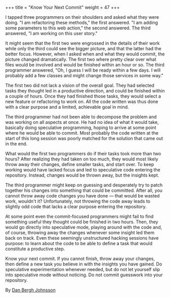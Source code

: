+++
title = "Know Your Next Commit"
weight = 47
+++

I tapped three programmers on their shoulders and asked what they were doing. "I am refactoring these methods," the first answered. "I am adding some parameters to this web action," the second answered. The third answered, "I am working on this user story."

It might seem that the first two were engrossed in the details of their work while only the third could see the bigger picture, and that the latter had the better focus. However, when I asked when and what they would commit, the picture changed dramatically. The first two where pretty clear over what files would be involved and would be finished within an hour or so. The third programmer answered, "Oh, I guess I will be ready within a few days. I will probably add a few classes and might change those services in some way."

The first two did not lack a vision of the overall goal. They had selected tasks they thought led in a productive direction, and could be finished within a couple of hours. Once they had finished those tasks, they would select a new feature or refactoring to work on. All the code written was thus done with a clear purpose and a limited, achievable goal in mind.

The third programmer had not been able to decompose the problem and was working on all aspects at once. He had no idea of what it would take, basically doing speculative programming, hoping to arrive at some point where he would be able to commit. Most probably the code written at the start of this long session was poorly matched for the solution that came out in the end.

What would the first two programmers do if their tasks took more than two hours? After realizing they had taken on too much, they would most likely throw away their changes, define smaller tasks, and start over. To keep working would have lacked focus and led to speculative code entering the repository. Instead, changes would be thrown away, but the insights kept.

The third programmer might keep on guessing and desperately try to patch together his changes into something that could be committed. After all, you cannot throw away code changes you have done — that would be wasted work, wouldn't it? Unfortunately, not throwing the code away leads to slightly odd code that lacks a clear purpose entering the repository.

At some point even the commit-focused programmers might fail to find something useful they thought could be finished in two hours. Then, they would go directly into speculative mode, playing around with the code and, of course, throwing away the changes whenever some insight led them back on track. Even these seemingly unstructured hacking sessions have purpose: to learn about the code to be able to define a task that would constitute a productive step.

Know your next commit. If you cannot finish, throw away your changes, then define a new task you believe in with the insights you have gained. Do speculative experimentation whenever needed, but do not let yourself slip into speculative mode without noticing. Do not commit guesswork into your repository.

By [Dan Bergh Johnsson](http://programmer.97things.oreilly.com/wiki/index.php/Dan_Bergh_Johnsson)